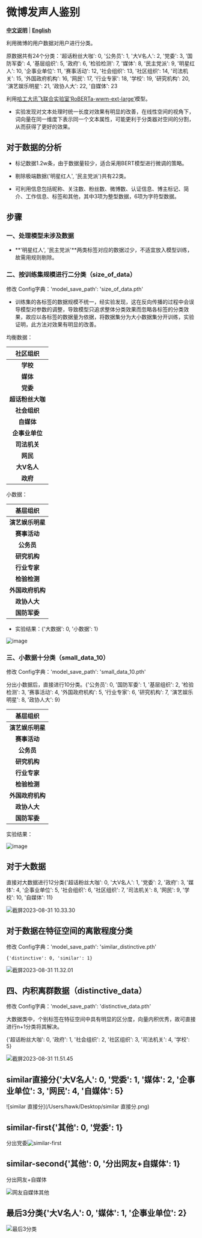 # 微博发声人鉴别

[**中文说明**](https://github.com/hawkforever5/BERT_User-Classification/blob/main/README.md) | [**English**](https://github.com/hawkforever5/BERT_User-Classification/blob/main/README_EN.md)

利用微博的用户数据对用户进行分类。

原数据共有24个分类：'超话粉丝大咖': 0, '公务员': 1, '大V名人': 2, '党委': 3, '国防军委': 4, '基层组织': 5, '政府': 6, '检验检测': 7, '媒体': 8, '民主党派': 9, '明星红人': 10, '企事业单位': 11, '赛事活动': 12, '社会组织': 13, '社区组织': 14, '司法机关': 15, '外国政府机构': 16, '网民': 17, '行业专家': 18, '学校': 19, '研究机构': 20, '演艺娱乐明星': 21, '政协人大': 22, '自媒体': 23

利用[哈工大讯飞联合实验室‘RoBERTa-wwm-ext-large’](https://github.com/ymcui/Chinese-BERT-wwm)模型。

- 实验发现对文本处理时统一长度对效果有明显的改善，在线性空间的视角下，词向量在同一维度下表示同一个文本属性，可能更利于分类器对空间的分割，从而获得了更好的效果。

## 对于数据的分析

- 标记数据1.2w条，由于数据量较少，适合采用BERT模型进行微调的策略。

- 剔除极端数据('明星红人', '民主党派')共有22类。

- 可利用信息包括昵称、关注数、粉丝数、微博数、认证信息、博主标记、简介、工作信息、标签和其他，其中3项为整型数据，6项为字符型数据。


## 步骤

### 一、处理模型未涉及数据

- **'明星红人', '民主党派'**两类标签对应的数据过少，不适宜放入模型训练，故需用规则剔除。

### 二、按训练集规模进行二分类（size_of_data）

修改 Config字典：'model_save_path': 'size_of_data.pth'

- 训练集的各标签的数据规模不统一，经实验发现，这在反向传播的过程中会误导模型对参数的调整，导致模型只追求整体分类效果而忽略各标签的分类效果，故应以各标签的数据量为依据，将数据集分为大小数据集分开训练，实验证明，此方法对效果有明显的改善。


均衡数据：

|   **社区组织**   |
| :--------------: |
|     **学校**     |
|     **媒体**     |
|     **党委**     |
| **超话粉丝大咖** |
|   **社会组织**   |
|    **自媒体**    |
|  **企事业单位**  |
|   **司法机关**   |
|     **网民**     |
|   **大V名人**    |
|     **政府**     |

小数据：

|   **基层组织**   |
| :--------------: |
| **演艺娱乐明星** |
|   **赛事活动**   |
|    **公务员**    |
|   **研究机构**   |
|   **行业专家**   |
|   **检验检测**   |
| **外国政府机构** |
|   **政协人大**   |
|   **国防军委**   |

- 实验结果：{'大数据': 0, '小数据': 1}


![image](https://github.com/hawkforever5/BERT_User-Classification/assets/110030382/628c4716-dd42-41f5-acdf-b9fa3457990f)

### 三、小数据十分类（small_data_10）

修改 Config字典：'model_save_path': 'small_data_10.pth'

分出小数据后，直接进行10分类。{'公务员': 0, '国防军委': 1, '基层组织': 2, '检验检测': 3, '赛事活动': 4, '外国政府机构': 5, '行业专家': 6, '研究机构': 7, '演艺娱乐明星': 8, '政协人大': 9}

|   **基层组织**   |
| :--------------: |
| **演艺娱乐明星** |
|   **赛事活动**   |
|    **公务员**    |
|   **研究机构**   |
|   **行业专家**   |
|   **检验检测**   |
| **外国政府机构** |
|   **政协人大**   |
|   **国防军委**   |

实验结果：

![image](https://github.com/hawkforever5/BERT_User-Classification/assets/110030382/51e60f3f-2361-4cea-a67b-7039c0c80332)





## 对于大数据

直接对大数据进行12分类{'超话粉丝大咖': 0, '大V名人': 1, '党委': 2, '政府': 3, '媒体': 4, '企事业单位': 5, '社会组织': 6, '社区组织': 7, '司法机关': 8, '网民': 9, '学校': 10, '自媒体': 11}

![截屏2023-08-31 10.33.30](/Users/hawk/Desktop/small_data.png)



## 对于数据在特征空间的离散程度分类

修改 Config字典：'model_save_path': 'similar_distinctive.pth'

```
{'distinctive': 0, 'similar': 1}
```

![截屏2023-08-31 11.32.01](/Users/hawk/Desktop/similar_distinctive.png)


## 四、内积离群数据（distinctive_data）

修改 Config字典：'model_save_path': 'distinctive_data.pth'

大数据类中，个别标签在特征空间中具有明显的区分度，向量内积优秀，故可直接进行n+1分类将其解决。

{'超话粉丝大咖': 0, '政府': 1, '社会组织': 2, '社区组织': 3, '司法机关': 4, '学校': 5}

![截屏2023-08-31 11.51.45](/Users/hawk/Desktop/distinctive_data.png)



## similar直接分{'大V名人': 0, '党委': 1, '媒体': 2, '企事业单位': 3, '网民': 4, '自媒体': 5}

![similar 直接分](/Users/hawk/Desktop/similar 直接分.png)

## similar-first{'其他': 0, '党委': 1}

分出党委![similar-first](/Users/hawk/Desktop/similar-first.png)



## similar-second{'其他': 0, '分出网友+自媒体': 1}

分出网友+自媒体

![网友自媒体其他](/Users/hawk/Desktop/网友自媒体其他.png)



## 最后3分类{'大V名人': 0, '媒体': 1, '企事业单位': 2}

![最后3分类](/Users/hawk/Desktop/最后3分类.png)
